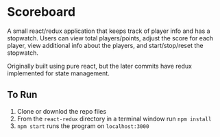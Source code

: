 # Scoreboard

A small react/redux application that keeps track of player info and has a stopwatch. Users can view total players/points, adjust the score for each player, view additional info about the players, and start/stop/reset the stopwatch.

Originally built using pure react, but the later commits have redux implemented for state management.

## To Run
1. Clone or downlod the repo files
2. From the `react-redux` directory in a terminal window run `npm install`
3. `npm start` runs the program on `localhost:3000`